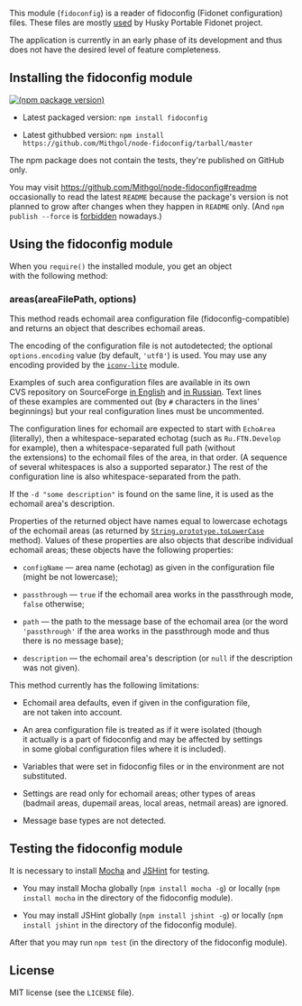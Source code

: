This module (`fidoconfig`) is a reader of fidoconfig (Fidonet configuration) files. These files are mostly [used](http://husky.sourceforge.net/fidoconf.html) by Husky Portable Fidonet project.

The application is currently in an early phase of its development and thus does not have the desired level of feature completeness.

## Installing the fidoconfig module

[![(npm package version)](https://nodei.co/npm/fidoconfig.png?downloads=true&downloadRank=true)](https://npmjs.org/package/fidoconfig)

* Latest packaged version: `npm install fidoconfig`

* Latest githubbed version: `npm install https://github.com/Mithgol/node-fidoconfig/tarball/master`

The npm package does not contain the tests, they're published on GitHub only.

You may visit https://github.com/Mithgol/node-fidoconfig#readme occasionally to read the latest `README` because the package's version is not planned to grow after changes when they happen in `README` only. (And `npm publish --force` is [forbidden](http://blog.npmjs.org/post/77758351673/no-more-npm-publish-f) nowadays.)

## Using the fidoconfig module

When you `require()` the installed module, you get an object with the following method:

### areas(areaFilePath, options)

This method reads echomail area configuration file (fidoconfig-compatible) and returns an object that describes echomail areas.

The encoding of the configuration file is not autodetected; the optional `options.encoding` value (by default, `'utf8'`) is used. You may use any encoding provided by the [`iconv-lite`](https://github.com/ashtuchkin/iconv-lite) module.

Examples of such area configuration files are available in its own CVS repository on SourceForge [in English](http://husky.cvs.sf.net/viewvc/husky/hpt/config/areas) and [in Russian](http://husky.cvs.sf.net/viewvc/husky/hpt/config/areas.ru). Text lines of these examples are commented out (by `#` characters in the lines' beginnings) but your real configuration lines must be uncommented.

The configuration lines for echomail are expected to start with `EchoArea` (literally), then a whitespace-separated echotag (such as `Ru.FTN.Develop` for example), then a whitespace-separated full path (without the extensions) to the echomail files of the area, in that order. (A sequence of several whitespaces is also a supported separator.) The rest of the configuration line is also whitespace-separated from the path.

If the `-d "some description"` is found on the same line, it is used as the echomail area's description.

Properties of the returned object have names equal to lowercase echotags of the echomail areas (as returned by [`String.prototype.toLowerCase`](https://developer.mozilla.org/en-US/docs/Web/JavaScript/Reference/Global_Objects/String/toLowerCase) method). Values of these properties are also objects that describe individual echomail areas; these objects have the following properties:

* `configName` — area name (echotag) as given in the configuration file (might be not lowercase);

* `passthrough` — `true` if the echomail area works in the passthrough mode, `false` otherwise;

* `path` — the path to the message base of the echomail area (or the word `'passthrough'` if the area works in the passthrough mode and thus there is no message base);

* `description` — the echomail area's description (or `null` if the description was not given).

This method currently has the following limitations:

* Echomail area defaults, even if given in the configuration file, are not taken into account.

* An area configuration file is treated as if it were isolated (though it actually is a part of fidoconfig and may be affected by settings in some global configuration files where it is included).

* Variables that were set in fidoconfig files or in the environment are not substituted.

* Settings are read only for echomail areas; other types of areas (badmail areas, dupemail areas, local areas, netmail areas) are ignored.

* Message base types are not detected.

## Testing the fidoconfig module

It is necessary to install [Mocha](http://visionmedia.github.io/mocha/) and [JSHint](http://jshint.com/) for testing.

* You may install Mocha globally (`npm install mocha -g`) or locally (`npm install mocha` in the directory of the fidoconfig module).

* You may install JSHint globally (`npm install jshint -g`) or locally (`npm install jshint` in the directory of the fidoconfig module).

After that you may run `npm test` (in the directory of the fidoconfig module).

## License

MIT license (see the `LICENSE` file).
